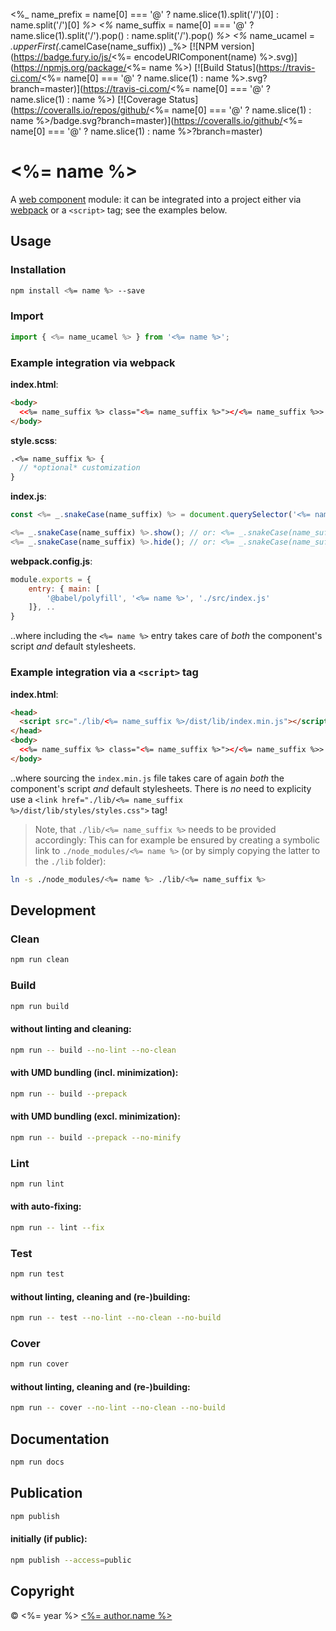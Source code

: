 <%_ name_prefix = name[0] === '@' ? name.slice(1).split('/')[0] : name.split('/')[0] _%>
<%_ name_suffix = name[0] === '@' ? name.slice(1).split('/').pop() : name.split('/').pop() _%>
<%_ name_ucamel = _.upperFirst(_.camelCase(name_suffix)) _%>
[![NPM version](https://badge.fury.io/js/<%= encodeURIComponent(name) %>.svg)](https://npmjs.org/package/<%= name %>)
[![Build Status](https://travis-ci.com/<%= name[0] === '@' ? name.slice(1) : name %>.svg?branch=master)](https://travis-ci.com/<%= name[0] === '@' ? name.slice(1) : name %>)
[![Coverage Status](https://coveralls.io/repos/github/<%= name[0] === '@' ? name.slice(1) : name %>/badge.svg?branch=master)](https://coveralls.io/github/<%= name[0] === '@' ? name.slice(1) : name %>?branch=master)

# <%= name %>

A [web component] module: it can be integrated into a project either via [webpack] or a `<script>` tag; see the examples below.

## Usage

### Installation

```sh
npm install <%= name %> --save
```

### Import

```javascript
import { <%= name_ucamel %> } from '<%= name %>';
```

### Example integration via webpack

**index.html**:
```html
<body>
  <<%= name_suffix %> class="<%= name_suffix %>"></<%= name_suffix %>>
</body>
```

**style.scss**:
```scss
.<%= name_suffix %> {
  // *optional* customization
}
```

**index.js**:
```javascript
const <%= _.snakeCase(name_suffix) %> = document.querySelector('<%= name_suffix %>');
```
```javascript
<%= _.snakeCase(name_suffix) %>.show(); // or: <%= _.snakeCase(name_suffix) %>.dispatchEvent(new Event('show'));
<%= _.snakeCase(name_suffix) %>.hide(); // or: <%= _.snakeCase(name_suffix) %>.dispatchEvent(new Event('hide'));
```

**webpack.config.js**:
```javascript
module.exports = {
    entry: { main: [
        '@babel/polyfill', '<%= name %>', './src/index.js'
    ]}, ..
}
```

..where including the `<%= name %>` entry takes care of _both_ the component's script _and_ default stylesheets.

### Example integration via a `<script>` tag

**index.html**:
```html
<head>
  <script src="./lib/<%= name_suffix %>/dist/lib/index.min.js"></script>
</head>
<body>
  <<%= name_suffix %> class="<%= name_suffix %>"></<%= name_suffix %>>
</body>
```

..where sourcing the `index.min.js` file takes care of again _both_ the component's script _and_ default stylesheets. There is _no_ need to explicity use a `<link href="./lib/<%= name_suffix %>/dist/lib/styles/styles.css">` tag!

> Note, that `./lib/<%= name_suffix %>` needs to be provided accordingly: This can for example be ensured by creating a symbolic link to `./node_modules/<%= name %>` (or by simply copying the latter to the `./lib` folder):

```sh
ln -s ./node_modules/<%= name %> ./lib/<%= name_suffix %>
```

## Development

### Clean

```sh
npm run clean
```

### Build

```sh
npm run build
```

#### without linting and cleaning:

```sh
npm run -- build --no-lint --no-clean
```

#### with UMD bundling (incl. minimization):

```sh
npm run -- build --prepack
```

#### with UMD bundling (excl. minimization):

```sh
npm run -- build --prepack --no-minify
```

### Lint

```sh
npm run lint
```

#### with auto-fixing:

```sh
npm run -- lint --fix
```

### Test

```sh
npm run test
```

#### without linting, cleaning and (re-)building:

```sh
npm run -- test --no-lint --no-clean --no-build
```

### Cover

```sh
npm run cover
```

#### without linting, cleaning and (re-)building:

```sh
npm run -- cover --no-lint --no-clean --no-build
```

## Documentation

```sh
npm run docs
```

## Publication

```sh
npm publish
```

#### initially (if public):

```sh
npm publish --access=public
```

## Copyright

 © <%= year %> [<%= author.name %>](<%= author.url %>)

[web component]: https://developer.mozilla.org/en-US/docs/Web/Web_Components
[webpack]: https://webpack.js.org
